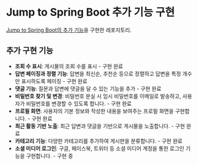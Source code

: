 # Jump to Spring Boot 추가 기능 구현

[Jump to Spring Boot의 추가 기능](https://wikidocs.net/162814)을 구현한 레포지토리.

## 추가 구현 기능
- **조회 수 표시**: 게시물의 조회 수를 표시 - 구현 완료
- **답변 페이징과 정렬 기능**: 답변을 최신순, 추천순 등으로 정렬하고 답변을 특정 개수만 표시하도록 페이징 - 구현 완료
- **댓글 기능**: 질문과 답변에 댓글을 달 수 있는 기능을 추가 - 구현 완료
- **비밀번호 찾기 및 변경**: 비밀번호 분실 시 임시 비밀번호를 이메일로 발송하고, 사용자가 비밀번호를 변경할 수 있도록 합니다. - 구현 완료
- **프로필 화면**: 사용자의 기본 정보와 작성한 내용을 보여주는 프로필 화면을 구현합니다. - 구현 완료
- **최근 활동 기반 노출**: 최근 답변과 댓글을 기반으로 게시물을 노출합니다. - 구현 완료
- **카테고리 기능**: 다양한 카테고리를 추가하여 게시판을 분류합니다. - 구현 완료
- **소셜 미디어 로그인**: 구글, 페이스북, 트위터 등 소셜 미디어 계정을 통한 로그인 기능을 구현합니다. - 구현 중
